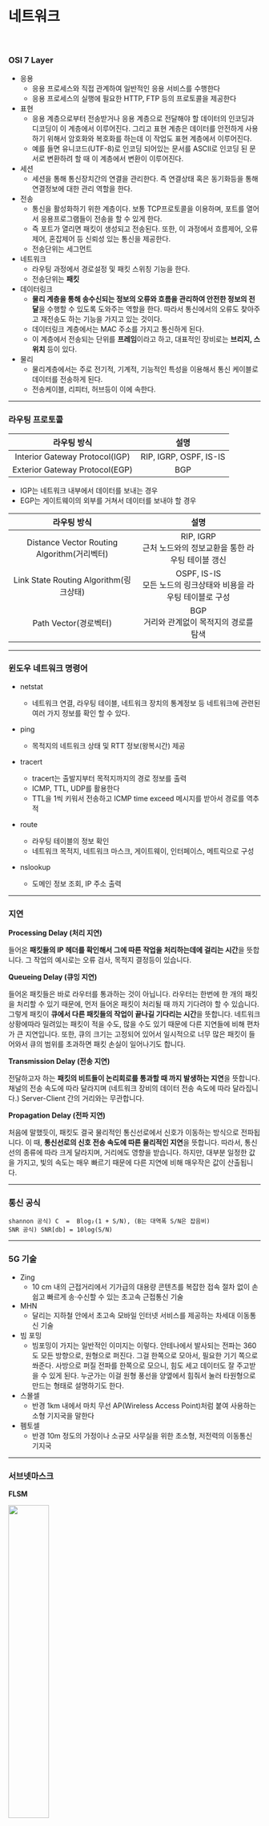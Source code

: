# 네트워크

<br>

### OSI 7 Layer

* 응용
  * 응용 프로세스와 직접 관계하여 일반적인 응용 서비스를 수행한다
  * 응용 프로세스의 실행에 필요한 HTTP, FTP 등의 프로토콜을 제공한다
* 표현
  * 응용 계층으로부터 전송받거나 응용 계층으로 전달해야 할 데이터의 인코딩과 디코딩이 이 계층에서 이루어진다. 그리고 표현 계층은 데이터를 안전하게 사용하기 위해서 암호화와 복호화를 하는데 이 작업도 표현 계층에서 이루어진다. 
  * 예를 들면 유니코드(UTF-8)로 인코딩 되어있는 문서를 ASCII로 인코딩 된 문서로 변환하려 할 때 이 계층에서 변환이 이루어진다.
* 세션
  * 세션을 통해 통신장치간의 연결을 관리한다. 즉 연결상태 혹은 동기화등을 통해 연결정보에 대한 관리 역할을 한다.
* 전송
  * 통신을 활성화하기 위한 계층이다. 보통 TCP프로토콜을 이용하며, 포트를 열어서 응용프로그램들이 전송을 할 수 있게 한다.
  * 즉 포트가 열리면 패킷이 생성되고 전송된다. 또한, 이 과정에서 흐름제어, 오류제어, 혼잡제어 등 신뢰성 있는 통신을 제공한다.
  * 전송단위는 세그먼트
* 네트워크
  * 라우팅 과정에서 경로설정 및 패킷 스위칭 기능을 한다.
  * 전송단위는 **패킷**
* 데이터링크
  * **물리 계층을 통해 송수신되는 정보의 오류와 흐름을 관리하여 안전한 정보의 전달**을 수행할 수 있도록 도와주는 역할을 한다. 따라서 통신에서의 오류도 찾아주고 재전송도 하는 기능을 가지고 있는 것이다.
  * 데이터링크 계층에서는 MAC 주소를 가지고 통신하게 된다.
  * 이 계층에서 전송되는 단위를 **프레임**이라고 하고, 대표적인 장비로는 **브리지, 스위치** 등이 있다.
* 물리
  * 물리계층에서는 주로 전기적, 기계적, 기능적인 특성을 이용해서 통신 케이블로 데이터를 전송하게 된다.
  * 전송케이블, 리피터, 허브등이 이에 속한다.

---

### 라우팅 프로토콜

|          라우팅 방식           |          설명          |
| :----------------------------: | :--------------------: |
| Interior Gateway Protocol(IGP) | RIP, IGRP, OSPF, IS-IS |
| Exterior Gateway Protocol(EGP) |          BGP           |

* IGP는 네트워크 내부에서 데이터를 보내는 경우
* EGP는 게이트웨이의 외부를 거쳐서 데이터를 보내야 할 경우

|                 라우팅 방식                 |                             설명                             |
| :-----------------------------------------: | :----------------------------------------------------------: |
| Distance Vector Routing Algorithm(거리벡터) | RIP, IGRP<br>근처 노드와의 정보교환을 통한 라우팅 테이블 갱신 |
|   Link State Routing Algorithm(링크상태)    | OSPF, IS-IS<br>모든 노드의 링크상태와 비용을 라우팅 테이블로 구성 |
|            Path Vector(경로벡터)            |         BGP<br>거리와 관계없이 목적지의 경로를 탐색          |

---

### 윈도우 네트워크 명령어

* netstat
  * 네트워크 연결, 라우팅 테이블, 네트워크 장치의 통계정보 등 네트워크에 관련된 여러 가지 정보를 확인 할 수 있다.
* ping
  * 목적지의 네트워크 상태 및 RTT 정보(왕복시간) 제공

* tracert
  * tracert는 출발지부터 목적지까지의 경로 정보를 출력
  * ICMP, TTL, UDP를 활용한다
  * TTL을 1씩 키워서 전송하고 ICMP time exceed 메시지를 받아서 경로를 역추적
* route
  * 라우팅 테이블의 정보 확인
  * 네트워크 목적지, 네트워크 마스크, 게이트웨이, 인터페이스, 메트릭으로 구성
* nslookup
  * 도메인 정보 조회, IP 주소 출력

---

### 지연

**Processing Delay (처리 지연)**

들어온 **패킷들의 IP 헤더를 확인해서 그에 따른 작업을 처리하는데에 걸리는 시간**을 뜻합니다. 그 작업의 예시로는 오류 검사, 목적지 결정등이 있습니다.

**Queueing Delay (큐잉 지연)**

들어온 패킷들은 바로 라우터를 통과하는 것이 아닙니다. 라우터는 한번에 한 개의 패킷을 처리할 수 있기 때문에, 먼저 들어온 패킷이 처리될 때 까지 기다려야 할 수 있습니다. 그렇게 패킷이 **큐에서 다른 패킷들의 작업이 끝나길 기다리는 시간**을 뜻합니다. 네트워크 상황에따라 밀려있는 패킷이 적을 수도, 많을 수도 있기 때문에 다른 지연들에 비해 편차가 큰 지연입니다. 또한, 큐의 크기는 고정되어 있어서 일시적으로 너무 많은 패킷이 들어와서 큐의 범위를 초과하면 패킷 손실이 일어나기도 합니다.

**Transmission Delay (전송 지연)**

전달하고자 하는 **패킷의 비트들이 논리회로를 통과할 때 까지 발생하는 지연**을 뜻합니다. 채널의 전송 속도에 따라 달라지며 (네트워크 장비의 데이터 전송 속도에 따라 달라집니다.) Server-Client 간의 거리와는 무관합니다.

 **Propagation Delay (전파 지연)**

처음에 말했듯이, 패킷도 결국 물리적인 통신선로에서 신호가 이동하는 방식으로 전파됩니다. 이 때, **통신선로의 신호 전송 속도에 따른 물리적인 지연**을 뜻합니다. 따라서, 통신선의 종류에 따라 크게 달라지며, 거리에도 영향을 받습니다. 하지만, 대부분 일정한 값을 가지고, 빛의 속도는 매우 빠르기 때문에 다른 지연에 비해 매우작은 값이 산출됩니다.

---

### 통신 공식

```
shannon 공식) C  =  Blog₂(1 + S/N), (B는 대역폭 S/N은 잡음비)
SNR 공식) SNR[db] = 10log(S/N)
```

---

### 5G 기술

* Zing
  * 10 cm 내의 근접거리에서 기가급의 대용량 콘텐츠를 복잡한 접속 절차 없이 손쉽고 빠르게 송·수신할 수 있는 초고속 근접통신 기술
* MHN
  * 달리는 지하철 안에서 초고속 모바일 인터넷 서비스를 제공하는 차세대 이동통신 기술
* 빔 포밍
  * 빔포밍이 가지는 일반적인 이미지는 이렇다. 안테나에서 발사되는 전파는 360도 모든 방향으로, 원형으로 퍼진다. 그걸 한쪽으로 모아서, 필요한 기기 쪽으로 쏴준다. 사방으로 퍼질 전파를 한쪽으로 모으니, 힘도 세고 데이터도 잘 주고받을 수 있게 된다. 누군가는 이걸 원형 풍선을 양옆에서 힘줘서 눌러 타원형으로 만드는 형태로 설명하기도 한다.
* 스몰셀
  * 반경 1km 내에서 마치 무선 AP(Wireless Access Point)처럼 붙여 사용하는 소형 기지국을 말한다
* 펨토셀
  * 반경 10m 정도의 가정이나 소규모 사무실을 위한 초소형, 저전력의 이동통신 기지국

---

### 서브넷마스크

**FLSM**

<img src = "https://user-images.githubusercontent.com/75229881/126755813-183540b6-0bbf-4f44-9b4a-b81315f286d0.png" width="40%">

* **Fixed Length Subnet Mask**

* 서브넷의 길이를 고정적으로 사용하는 것

**VLSM**

<img src = "https://user-images.githubusercontent.com/75229881/126755898-0b1ee233-dc4d-4463-979c-7eb02a17b449.png" width="60%">

* **Variable - Length Subnet Mask**

* 서브넷의 길이를 가변적으로 사용하는 것

---

### CDMA 복합신호

* 비트가 '0' 이면 -1, 1이면 +1의 신호를 가진다

<img src = "https://user-images.githubusercontent.com/75229881/127096369-ccddb361-7729-40ed-8e16-cdb6645e9c6b.png" width="80%">

* 각 노드의 칩 순열에 따라 곱 연산을 실행하고 이를 합산하여 공통 채널의 디지털 신호를 구할 수 있다


<img src = "https://user-images.githubusercontent.com/75229881/127096435-b17fb9b6-2e58-4984-a90b-1384a35b97ab.png" width="80%">

<img src ="https://user-images.githubusercontent.com/75229881/127096552-153fb711-d1d1-49ee-8789-325ebdecf1de.png " width="80%">

* 복호화 과정에서 공통 채널의 디지털 신호와 해당 노드의 칩 순열의 곱 연산을 통해 구한 값을 모두 더하여 값의 합을 노드수로 나눠 비트를 검출할 수 있다.

<img src ="https://user-images.githubusercontent.com/75229881/127096710-ea070f47-2b79-4883-af30-b07280f5cbc7.png " width="80%">

---

### Port number

* (1) TCPMUX : TCP Port service multiplexer
* (7) ECHO 
* (20) FTP - DATA : FTP 데이터전송
* (21) FTP - CONTROL : FTP 전송 제어
* (22) SSH
* (23) TELNET : 암호화되지 않은 텍스트 통신
* (25) SMTP 
* (53) DNS
* (69) TFTP 
* (80) HTTP
* (88) Kerberos
* (110) POP3
* (123) NTP : Network Time Protocol, 시간 동기화 프로토콜
* (143) IMAP
* (161) SNMP
* (179) BGP
* (443) HTTPS

---